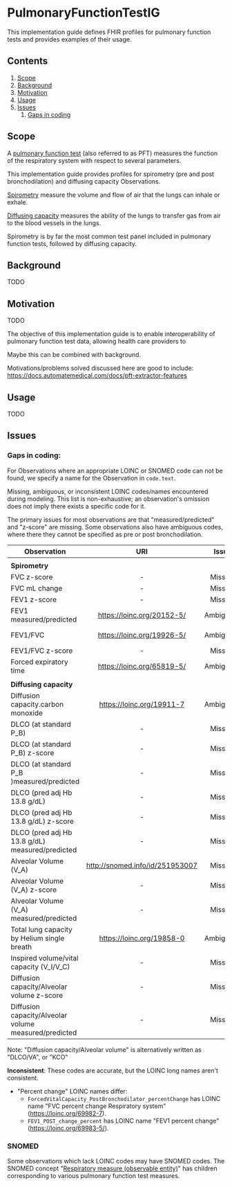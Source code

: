 # PulmonaryFunctionTestIG

This implementation guide defines FHIR profiles for pulmonary function tests and provides examples of their usage.

## Contents
1. [Scope](#scope)
2. [Background](#background)
3. [Motivation](#motivation)
4. [Usage](#usage)
5. [Issues](#issues)
    1. [Gaps in coding](#gaps-in-observation-coding)

## Scope

A [pulmonary function test](https://en.wikipedia.org/wiki/Pulmonary_function_testing) (also referred to as PFT) measures the function of the respiratory system with respect to several parameters.

This implementation guide provides profiles for spirometry (pre and post bronchodilation) and diffusing capacity Observations.

[Spirometry](https://en.wikipedia.org/wiki/Spirometry) measure the volume and flow of air that the lungs can inhale or exhale.

[Diffusing capacity](https://en.wikipedia.org/wiki/Diffusing_capacity) measures the ability of the lungs to transfer gas from air to the blood vessels in the lungs.

Spirometry is by far the most common test panel included in pulmonary function tests, followed by diffusing capacity.

## Background

TODO

## Motivation

TODO

The objective of this implementation guide is to enable interoperability of pulmonary function test data, allowing health care providers to

Maybe this can be combined with background.

Motivations/problems solved discussed here are good to include: https://docs.automatemedical.com/docs/pft-extractor-features

## Usage

TODO

## Issues

### Gaps in coding:

For Observations where an appropriate LOINC or SNOMED code can not be found, we specify a name for the Observation in `code.text`.

Missing, ambiguous, or inconsistent LOINC codes/names encountered during modeling. This list is non-exhaustive; an observation's omission does not imply there exists a specific code for it.

The primary issues for most observations are that "measured/predicted" and "z-score" are missing. Some observations also have ambiguous codes, where there they cannot be specified as pre or post bronchodilation.


| Observation                                                 | URI                              | Issue      | Note        |
|-------------------------------------------------------------|:--------------------------------:|:----------:|:-----------:|
|                                                             |                                  |            |             |
| **Spirometry**                                              |                                  |            |             |
| FVC z-score                                                 | -                                | Missing    |             |
| FVC mL change                                               | -                                | Missing    |             |
| FEV1 z-score                                                | -                                | Missing    |             |
| FEV1 measured/predicted                                     | https://loinc.org/20152-5/       | Ambiguous  | No pre/post |
| FEV1/FVC                                                    | https://loinc.org/19926-5/       | Ambiguous  | No pre/post |
| FEV1/FVC z-score                                            | -                                | Missing    |             |
| Forced expiratory time                                      | https://loinc.org/65819-5/       | Ambiguous  | No pre/post |
|                                                             |                                  |            |             |
| **Diffusing capacity**                                      |                                  |            |             |
| Diffusion capacity.carbon monoxide                          | https://loinc.org/19911-7        | Ambiguous  | No pre/post |
| DLCO (at standard P_B)                                      | -                                | Missing    |             |
| DLCO (at standard P_B) z-score                              | -                                | Missing    |             |
| DLCO (at standard P_B )measured/predicted                   | -                                | Missing    |             |
| DLCO (pred adj Hb 13.8 g/dL)                                | -                                | Missing    |             |
| DLCO (pred adj Hb 13.8 g/dL) z-score                        | -                                | Missing    |             |
| DLCO (pred adj Hb 13.8 g/dL) measured/predicted             | -                                | Missing    |             |
| Alveolar Volume (V_A)                                       | http://snomed.info/id/251953007  | Missing    | Has SNOMED  |
| Alveolar Volume (V_A) z-score                               | -                                | Missing    |             |
| Alveolar Volume (V_A) measured/predicted                    | -                                | Missing    |             |
| Total lung capacity by Helium single breath                 | https://loinc.org/19858-0        | Ambiguous  | No pre/post |
| Inspired volume/vital capacity (V_I/V_C)                    | -                                | Missing    |             |
| Diffusion capacity/Alveolar volume z-score                  | -                                | Missing    |             |
| Diffusion capacity/Alveolar volume measured/predicted       | -                                | Missing    |             |

Note: "Diffusion capacity/Alveolar volume" is alternatively written as "DLCO/VA", or "KCO"

**Inconsistent**: These codes are accurate, but the LOINC long names aren't consistent.
- "Percent change" LOINC names differ:
  - `ForcedVitalCapacity_PostBronchodilator_percentChange` has LOINC name "FVC percent change Respiratory system" (https://loinc.org/69982-7).
  - `FEV1_POST_change_percent` has LOINC name "FEV1 percent change" (https://loinc.org/69983-5/).

### SNOMED
Some observations which lack LOINC codes may have SNOMED codes. The SNOMED concept "[Respiratory measure (observable entity)](http://snomed.info/id/251880004)" has children corresponding to various pulmonary function test measures.
